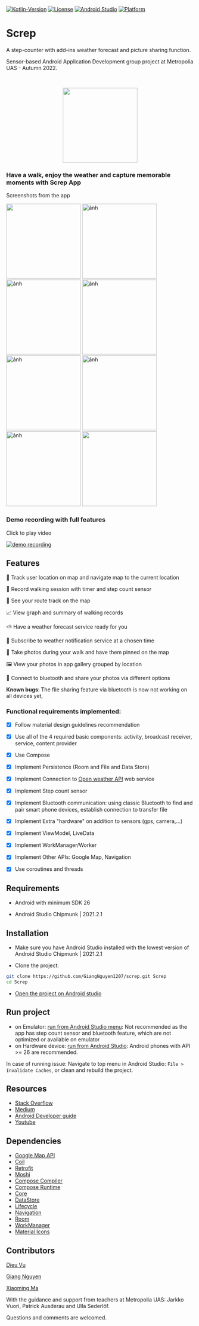 

[![Kotlin-Version][kotlin-image]][kotlin-url]
[![License][license-image]][license-url]
[![Android Studio][android-studio-image]][android-studio-image]
[![Platform][android-image]][android-url]

# Screp
A step-counter with add-ins weather forecast and picture sharing function.

Sensor-based Android Application Development group project at Metropolia UAS - Autumn 2022.

<br  />
<p  align="center">

<img src="https://user-images.githubusercontent.com/51530194/195667250-34f6943e-e8d4-480e-ab26-615a713907ab.png" width=200 />
</p>

### Have a walk, enjoy the weather and capture memorable moments with Screp App
Screenshots from the app
<p  align="row">
<img  src= "https://user-images.githubusercontent.com/51530194/195669141-7874f98c-74b0-49cf-acb3-6cc9f15e6a4d.png"  width="200" />
<img width="200" alt="ảnh" src="https://user-images.githubusercontent.com/51530194/195669421-4e1b9adf-1686-4f89-b258-514d23cfa343.png">
<img width="200" alt="ảnh" src="https://user-images.githubusercontent.com/51530194/195672388-d297f060-4cd4-4c81-a992-4aac45562d57.png">
<img width="200" alt="ảnh" src="https://user-images.githubusercontent.com/51530194/195669529-730a72ed-703f-412e-8ed3-78bb6235879e.png">
<img width="200" alt="ảnh" src="https://user-images.githubusercontent.com/51530194/195669716-56d81932-8ef7-4bfe-9a8d-5815f23806c5.png">
<img width="200" alt="ảnh" src="https://user-images.githubusercontent.com/51530194/195669815-3157f66d-05ea-46eb-99eb-fd73eb7a9e26.png">
<img width="200" alt="ảnh" src="https://user-images.githubusercontent.com/51530194/195805224-93deb477-e832-4132-9e67-3477a1eb23c8.png">
<img width="200" src="https://user-images.githubusercontent.com/51530194/195670873-e19f7794-7ad7-4d4b-b35f-b4f3c9517945.jpg">


</p>

<p>

### Demo recording with full features

Click to play video

<p>

 [![demo recording](http://img.youtube.com/vi/MdR7DuJ_PTc/0.jpg)](https://youtu.be/MdR7DuJ_PTc)
 

## Features

📍 Track user location on map and navigate map to the current location

🚶 Record walking session with timer and step count sensor
 
👣 See your route track on the map 

📈 View graph and summary of walking records

⛅ Have a weather forecast service ready for you

🔔 Subscribe to weather notification service at a chosen time

📸 Take photos during your walk and have them pinned on the map

🖼️ View your photos in app gallery grouped by location

📲 Connect to bluetooth and share your photos via different options


**Known bugs**: The file sharing feature via bluetooth is now not working on all devices yet,

### Functional requirements implemented:
 
- [x] Follow material design guidelines recommendation
- [x] Use all of the 4 required basic components: activity, broadcast receiver, service, content provider
- [x] Use Compose
- [x] Implement Persistence (Room and File and Data Store)
- [x] Implement Connection to [Open weather API](https://api.openweathermap.org/data/2.5/weather?) web service
- [x] Implement Step count sensor
- [x] Implement Bluetooth communication: using classic Bluetooth to find and pair smart phone devices, establish connection to transfer file
- [x] Implement Extra "hardware" on addition to sensors (gps, camera,...)
- [x] Implement ViewModel, LiveData
- [x] Implement WorkManager/Worker 
- [x] Implement Other APIs: Google Map, Navigation
- [x] Use coroutines and threads


## Requirements

- Android with minimum SDK 26

- Android Studio Chipmunk | 2021.2.1 

## Installation

- Make sure you have Android Studio installed with the lowest version of Android Studio Chipmunk | 2021.2.1 

- Clone the project: 

```zsh
git clone https://github.com/GiangNguyen1207/screp.git Screp
cd Screp

```

- [Open the project on Android studio](https://developer.android.com/studio/projects/create-project#ImportAProject)


## Run project
- on Emulator: [run from Android Studio menu](https://developer.android.com/studio/run/emulator): Not recommended as the app has step count sensor and bluetooth feature, which are not optimized or available on emulator
- on Hardware device: [run from Android Studio](https://developer.android.com/studio/run/device): Android phones with API >= 26 are recommended.

In case of running issue: Navigate to top menu in Android Studio: `File > Invalidate Caches`, or clean and rebuild the project.

## Resources

- [Stack Overflow](https://stackoverflow.com/)
- [Medium](https://medium.com/)
- [Android Developer guide](https://developer.android.com/guide)
- [Youtube](https://www.youtube.com/)

## Dependencies
- [Google Map API](https://developers.google.com/maps/documentation/android-sdk/overview)
- [Coil](https://coil-kt.github.io/coil/)
- [Retrofit](https://github.com/square/retrofit)
- [Moshi](https://github.com/square/moshi)
- [Compose Compiler](https://github.com/androidx/androidx/blob/androidx-main/compose/compiler)
- [Compose Runtime](https://github.com/androidx/androidx/blob/androidx-main/compose/runtime)
- [Core](https://github.com/androidx/androidx/blob/androidx-main/core)
- [DataStore](https://github.com/androidx/androidx/blob/androidx-main/datastore)
- [Lifecycle](https://github.com/androidx/androidx/blob/androidx-main/lifecycle)
- [Navigation](https://github.com/androidx/androidx/blob/androidx-main/navigation)
- [Room](https://github.com/androidx/androidx/blob/androidx-main/room)
- [WorkManager](https://github.com/androidx/androidx/blob/androidx-main/work)
- [Material Icons](https://fonts.google.com/icons?icon.set=Material+Icons)


## Contributors

[Dieu Vu](https://github.com/dieu-vu)

[Giang Nguyen](https://github.com/GiangNguyen1207)

[Xiaoming Ma](https://github.com/myxmxm)


With the guidance and support from teachers at Metropolia UAS: Jarkko Vuori, Patrick Ausderau and Ulla Sederlöf.

Questions and comments are welcomed.

[kotlin-image]: https://img.shields.io/badge/kotlin-1.7.0-blue
[kotlin-url]: https://kotlinlang.org/
[android-studio-image]: https://img.shields.io/badge/Android%20Studio-Dolphin%20%7C%202021.3.1-orange
[android-image]: https://img.shields.io/badge/-Android-green
[android-url]: https://developer.android.com/
[license-image]: https://img.shields.io/badge/License-MIT-blue.svg
[license-url]: LICENSE
